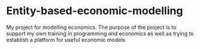 # Entity-based-economic-modelling
My project for modelling economics. The purpose of the project is to support my own training in programming and economics as well as trying to establish a platform for useful economic models
